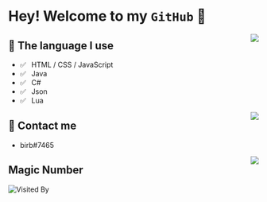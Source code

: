 # Hey! Welcome to my `GitHub` 👋

<img align="right" src="https://github-readme-stats.vercel.app/api?username=svxf&theme=tokyonight" />

## 💬 The language I use 

- ✅ ⁠ ⁢⁣⁡⁠ ⁢⁣⁡HTML / CSS / JavaScript
- ✅ ⁠ ⁢⁣⁡⁠ ⁢⁣⁡Java
- ✅ ⁠ ⁢⁣⁡⁠ ⁢⁣⁡C#
- ✅ ⁠ ⁢⁣⁡⁠ ⁢⁣⁡Json
- ✅ ⁠ ⁢⁣⁡⁠ ⁢⁣⁡Lua

<img align="right" src="https://github-readme-stats.vercel.app/api?username=svxf&show_icons=true&theme=tokyonight&layout=compact" />

## 📮 Contact me

- birb#7465

<img align=right src='https://github.githubassets.com/images/mona-whisper.gif' />

## Magic Number 

![Visited By](https://count.getloli.com/get/@svxf?theme=moebooru)
